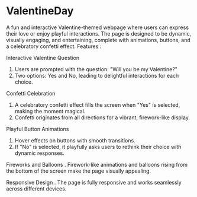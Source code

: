 # ValentineDay
A fun and interactive Valentine-themed webpage where users can express their love or enjoy playful interactions. The page is designed to be dynamic, visually engaging, and entertaining, complete with animations, buttons, and a celebratory confetti effect.
Features  :

Interactive Valentine Question
1. Users are prompted with the question: "Will you be my Valentine?"
2. Two options: Yes and No, leading to delightful interactions for each choice.

Confetti Celebration
1. A celebratory confetti effect fills the screen when "Yes" is selected, making the moment magical.
2. Confetti originates from all directions for a vibrant, firework-like display.

Playful Button Animations
1. Hover effects on buttons with smooth transitions.
2. If "No" is selected, it playfully asks users to rethink their choice with dynamic responses.

Fireworks and Balloons
. Firework-like animations and balloons rising from the bottom of the screen make the page visually appealing.

Responsive Design
. The page is fully responsive and works seamlessly across different devices.
